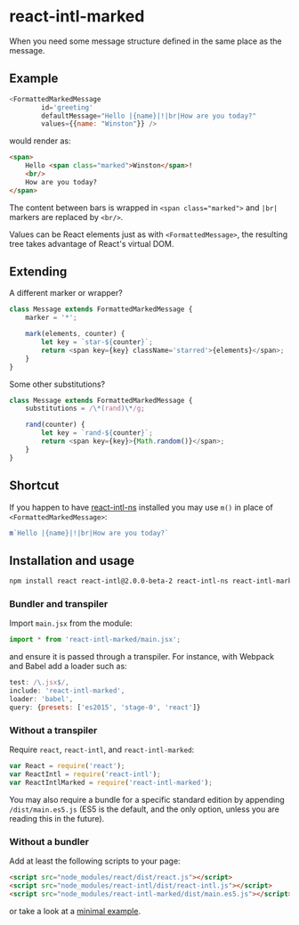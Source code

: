 react-intl-marked
=================

When you need some message structure defined in the same place as the message.

Example
-------

```js
<FormattedMarkedMessage
        id='greeting'
        defaultMessage="Hello |{name}|!|br|How are you today?"
        values={{name: "Winston"}} />
```

would render as:

```html
<span>
    Hello <span class="marked">Winston</span>!
    <br/>
    How are you today?
</span>
```

The content between bars is wrapped in `<span class="marked">` and `|br|`
markers are replaced by `<br/>`. 

Values can be React elements just as with `<FormattedMessage>`, the resulting
tree takes advantage of React's virtual DOM.

Extending
---------

A different marker or wrapper?

```js
class Message extends FormattedMarkedMessage {
    marker = '*';

    mark(elements, counter) {
        let key = `star-${counter}`;
        return <span key={key} className='starred'>{elements}</span>;
    }
}
```

Some other substitutions?

```js
class Message extends FormattedMarkedMessage {
    substitutions = /\*(rand)\*/g;

    rand(counter) {
        let key = `rand-${counter}`;
        return <span key={key}>{Math.random()}</span>;
    }
}
```

Shortcut
--------

If you happen to have [react-intl-ns](https://github.com/wrwrwr/react-intl-ns)
installed you may use `m()` in place of `<FormattedMarkedMessage>`:

```js
m`Hello |{name}|!|br|How are you today?`
```

Installation and usage
----------------------

```bash
npm install react react-intl@2.0.0-beta-2 react-intl-ns react-intl-marked
```

### Bundler and transpiler

Import `main.jsx` from the module:

```js
import * from 'react-intl-marked/main.jsx';
```

and ensure it is passed through a transpiler. For instance, with Webpack and
Babel add a loader such as:

```js
test: /\.jsx$/,
include: 'react-intl-marked',
loader: 'babel',
query: {presets: ['es2015', 'stage-0', 'react']}
```

### Without a transpiler

Require `react`, `react-intl`, and `react-intl-marked`:

```js
var React = require('react');
var ReactIntl = require('react-intl');
var ReactIntlMarked = require('react-intl-marked');
```

You may also require a bundle for a specific standard edition by appending
`/dist/main.es5.js` (ES5 is the default, and the only option, unless you are
reading this in the future).

### Without a bundler

Add at least the following scripts to your page:

```html
<script src="node_modules/react/dist/react.js"></script>
<script src="node_modules/react-intl/dist/react-intl.js"></script>
<script src="node_modules/react-intl-marked/dist/main.es5.js"></script>
```

or take a look at a [minimal example](tests/browser.html).
